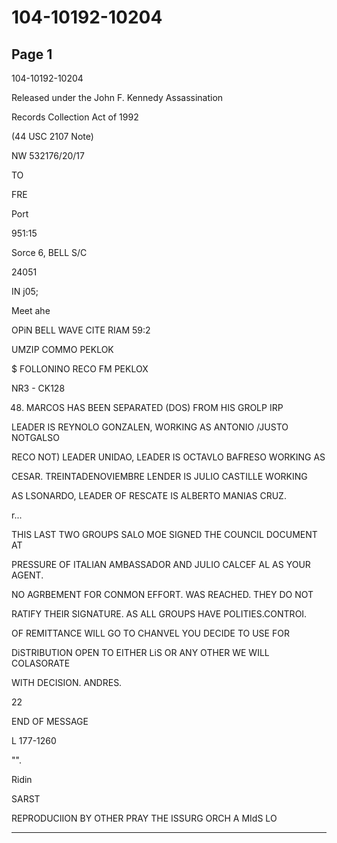 # 104-10192-10204

## Page 1

104-10192-10204

Released under the John F. Kennedy Assassination

Records Collection Act of 1992

(44 USC 2107 Note)

NW 532176/20/17

TO

FRE

Port

951:15

Sorce 6, BELL S/C

24051

IN j05;

Meet ahe

OPiN BELL WAVE CITE RIAM 59:2

UMZIP COMMO PEKLOK

$ FOLLONINO RECO FM PEKLOX

NR3 - CK128

48. MARCOS HAS BEEN SEPARATED (DOS) FROM HIS GROLP IRP

LEADER IS REYNOLO GONZALEN, WORKING AS ANTONIO /JUSTO NOTGALSO

RECO NOT) LEADER UNIDAO, LEADER IS OCTAVLO BAFRESO WORKING AS

CESAR. TREINTADENOVIEMBRE LENDER IS JULIO CASTILLE WORKING

AS LSONARDO, LEADER OF RESCATE IS ALBERTO MANIAS CRUZ.

r...

THIS LAST TWO GROUPS SALO MOE SIGNED THE COUNCIL DOCUMENT AT

PRESSURE OF ITALIAN AMBASSADOR AND JULIO CALCEF AL AS YOUR AGENT.

NO AGRBEMENT FOR CONMON EFFORT. WAS REACHED. THEY DO NOT

RATIFY THEIR SIGNATURE. AS ALL GROUPS HAVE POLITIES.CONTROI.

OF REMITTANCE WILL GO TO CHANVEL YOU DECIDE TO USE FOR

DiSTRIBUTION OPEN TO EITHER LiS OR ANY OTHER WE WILL COLASORATE

WITH DECISION. ANDRES.

22

END OF MESSAGE

L 177-1260

"".

Ridin

SARST

REPRODUCIION BY OTHER PRAY THE ISSURG ORCH A MIdS LO

---

